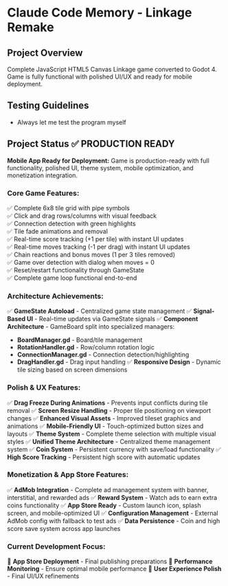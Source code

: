 # Claude Code Memory - Linkage Remake

## Project Overview
Complete JavaScript HTML5 Canvas Linkage game converted to Godot 4. Game is fully functional with polished UI/UX and ready for mobile deployment.

## Testing Guidelines
- Always let me test the program myself

## Project Status ✅ PRODUCTION READY
**Mobile App Ready for Deployment:** Game is production-ready with full functionality, polished UI, theme system, mobile optimization, and monetization integration.

### Core Game Features:
✅ Complete 6x8 tile grid with pipe symbols  
✅ Click and drag rows/columns with visual feedback  
✅ Connection detection with green highlights  
✅ Tile fade animations and removal  
✅ Real-time score tracking (+1 per tile) with instant UI updates  
✅ Real-time moves tracking (-1 per drag) with instant UI updates  
✅ Chain reactions and bonus moves (1 per 3 tiles removed)  
✅ Game over detection with dialog when moves = 0  
✅ Reset/restart functionality through GameState  
✅ Complete game loop functional end-to-end  

### Architecture Achievements:
✅ **GameState Autoload** - Centralized game state management
✅ **Signal-Based UI** - Real-time updates via GameState signals
✅ **Component Architecture** - GameBoard split into specialized managers:
- **BoardManager.gd** - Board/tile management
- **RotationHandler.gd** - Row/column rotation logic  
- **ConnectionManager.gd** - Connection detection/highlighting
- **DragHandler.gd** - Drag input handling
✅ **Responsive Design** - Dynamic tile sizing based on screen dimensions

### Polish & UX Features:
✅ **Drag Freeze During Animations** - Prevents input conflicts during tile removal
✅ **Screen Resize Handling** - Proper tile positioning on viewport changes
✅ **Enhanced Visual Assets** - Improved tileset graphics and animations
✅ **Mobile-Friendly UI** - Touch-optimized button sizes and layouts
✅ **Theme System** - Complete theme selection with multiple visual styles
✅ **Unified Theme Architecture** - Centralized theme management system
✅ **Coin System** - Persistent currency with save/load functionality
✅ **High Score Tracking** - Persistent high score with automatic updates

### Monetization & App Store Features:
✅ **AdMob Integration** - Complete ad management system with banner, interstitial, and rewarded ads
✅ **Reward System** - Watch ads to earn extra coins functionality
✅ **App Store Ready** - Custom launch icon, splash screen, and mobile-optimized UI
✅ **Configuration Management** - External AdMob config with fallback to test ads
✅ **Data Persistence** - Coin and high score save system across app launches

### Current Development Focus:
🎯 **App Store Deployment** - Final publishing preparations
🎯 **Performance Monitoring** - Ensure optimal mobile performance
🎯 **User Experience Polish** - Final UI/UX refinements